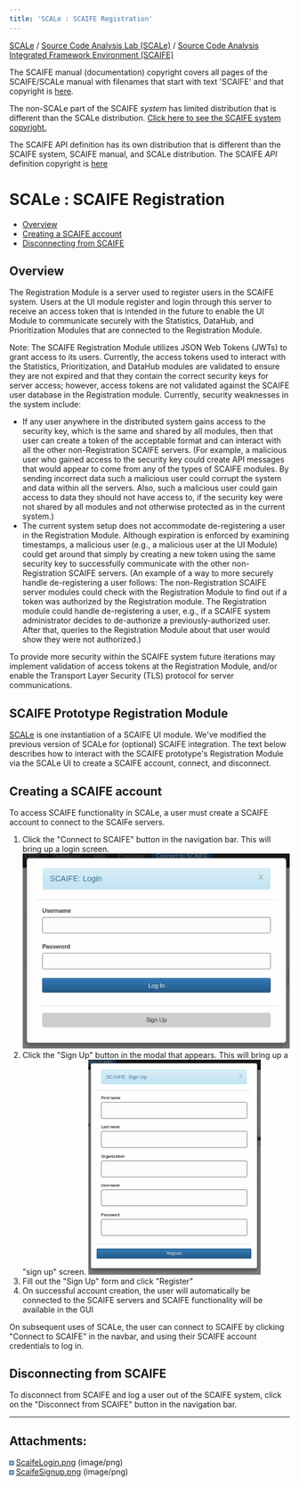 ```yaml
---
title: 'SCALe : SCAIFE Registration'
---
```

[SCALe](index.md) / [Source Code Analysis Lab (SCALe)](Welcome.md) / [Source Code Analysis Integrated Framework Environment (SCAIFE)](SCAIFE-Welcome.md)
<!-- <legal> -->
<!-- Copyright 2021 Carnegie Mellon University. -->
<!--  -->
<!-- This material is based upon work funded and supported by the -->
<!-- Department of Defense under Contract No. FA8702-15-D-0002 with -->
<!-- Carnegie Mellon University for the operation of the Software -->
<!-- Engineering Institute, a federally funded research and development -->
<!-- center. -->
<!--  -->
<!-- The view, opinions, and/or findings contained in this material are -->
<!-- those of the author(s) and should not be construed as an official -->
<!-- Government position, policy, or decision, unless designated by other -->
<!-- documentation. -->
<!--  -->
<!-- References herein to any specific commercial product, process, or -->
<!-- service by trade name, trade mark, manufacturer, or otherwise, does -->
<!-- not necessarily constitute or imply its endorsement, recommendation, -->
<!-- or favoring by Carnegie Mellon University or its Software Engineering -->
<!-- Institute. -->
<!--  -->
<!-- NO WARRANTY. THIS CARNEGIE MELLON UNIVERSITY AND SOFTWARE ENGINEERING -->
<!-- INSTITUTE MATERIAL IS FURNISHED ON AN 'AS-IS' BASIS. CARNEGIE MELLON -->
<!-- UNIVERSITY MAKES NO WARRANTIES OF ANY KIND, EITHER EXPRESSED OR -->
<!-- IMPLIED, AS TO ANY MATTER INCLUDING, BUT NOT LIMITED TO, WARRANTY OF -->
<!-- FITNESS FOR PURPOSE OR MERCHANTABILITY, EXCLUSIVITY, OR RESULTS -->
<!-- OBTAINED FROM USE OF THE MATERIAL. CARNEGIE MELLON UNIVERSITY DOES NOT -->
<!-- MAKE ANY WARRANTY OF ANY KIND WITH RESPECT TO FREEDOM FROM PATENT, -->
<!-- TRADEMARK, OR COPYRIGHT INFRINGEMENT. -->
<!--  -->
<!-- [DISTRIBUTION STATEMENT A] This material has been approved for public -->
<!-- release and unlimited distribution.  Please see Copyright notice for -->
<!-- non-US Government use and distribution. -->
<!--  -->
<!-- This work is licensed under a Creative Commons Attribution-ShareAlike -->
<!-- 4.0 International License. -->
<!--  -->
<!-- Carnegie Mellon® and CERT® are registered in the U.S. Patent and -->
<!-- Trademark Office by Carnegie Mellon University. -->
<!--   -->
<!-- DM20-0043 -->
<!-- </legal> -->

The SCAIFE manual (documentation) copyright covers all pages of the SCAIFE/SCALe manual with filenames that start with text 'SCAIFE' and that copyright is [here](SCAIFE-MANUAL-copyright.md).

The non-SCALe part of the SCAIFE _system_ has limited distribution that is different than the SCALe distribution. [Click here to see the SCAIFE system copyright.](SCAIFE-SYSTEM-copyright.md)

The SCAIFE API definition has its own distribution that is different than the SCAIFE system, SCAIFE manual, and SCALe distribution. The SCAIFE _API_ definition copyright is [here](SCAIFE-API-copyright.md)

SCALe : SCAIFE Registration
===========================

-   [Overview](#overview)
-   [Creating a SCAIFE account](#creating-a-scaife-account)
-   [Disconnecting from SCAIFE](#disconnecting-from-scaife)

Overview
--------
The Registration Module is a server used to register users in the SCAIFE system.
Users at the UI module register and login through this server to receive an access token that is
intended in the future to enable the UI Module to communicate securely with the Statistics, DataHub, and
Prioritization Modules that are connected to the Registration Module.

Note: The SCAIFE Registration Module utilizes JSON Web Tokens (JWTs) to grant access to its users. Currently, the access tokens
used to interact with the Statistics, Prioritization, and DataHub modules are validated to ensure they are not expired
and that they contain the correct security keys for server access; however, access tokens are not validated against
the SCAIFE user database in the Registration module. Currently, security weaknesses in the system include:

- If any user anywhere in the distributed system gains access to the security key, which is the same and shared by all modules,
then that user can create a token of the acceptable format and can interact with all the other non-Registration SCAIFE servers. (For example, a malicious user who gained access to the security key could create API messages that would appear to come from any of the types of SCAIFE modules. By sending incorrect data such a malicious user could corrupt the system and data within all the servers. Also, such a malicious user could gain access to data they should not have access to, if the security key were not shared by all modules and not otherwise protected as in the current system.)
- The current system setup does not accommodate de-registering a user in the Registration Module. Although expiration is enforced by examining timestamps,
a malicious user (e.g., a malicious user at the UI Module) could get around that simply by creating a new token using the same security key to successfully communicate with the other non-Registration SCAIFE servers. (An example of a way to more securely handle de-registering a user follows: The non-Registration SCAIFE server modules could check with the Registration Module to find out if a token was authorized by the Registration module. The Registration module could handle de-registering a user, e.g., if a SCAIFE system administrator decides to de-authorize a previously-authorized user. After that, queries to the Registration Module about that user would show they were not authorized.)

To provide more security within the SCAIFE system future iterations may implement validation of access tokens at the Registration Module,
and/or enable the Transport Layer Security (TLS) protocol for server communications.


SCAIFE Prototype Registration Module
------------------------------------
[SCALe](Welcome.md) is one instantiation of a SCAIFE UI module. We've modified the previous version of SCALe for (optional) SCAIFE integration.
The text below describes how to interact with the SCAIFE prototype's Registration Module via the SCALe UI to create a SCAIFE account, connect, and disconnect.

Creating a SCAIFE account
-------------------------
To access SCAIFE functionality in SCALe, a user must create a SCAIFE account to connect to the SCAIFe servers.

1. Click the "Connect to SCAIFE" button in the navigation bar. This will bring up a login screen.
![](attachments/ScaifeLogin.png)
2. Click the "Sign Up" button in the modal that appears. This will bring up a "sign up" screen.
![](attachments/ScaifeSignup.png)
3. Fill out the "Sign Up" form and click "Register"
4. On successful account creation, the user will automatically be connected to the SCAIFE servers
and SCAIFE functionality will be available in the GUI

On subsequent uses of SCALe, the user can connect to SCAIFE by clicking "Connect to SCAIFE" in the navbar,
and using their SCAIFE account credentials to log in.


Disconnecting from SCAIFE
-------------------------
To disconnect from SCAIFE and log a user out of the SCAIFE system, click on the "Disconnect from SCAIFE" button in the navigation bar.

------------------------------------------------------------------------

Attachments:
------------

![](images/icons/bullet_blue.gif)
[ScaifeLogin.png](attachments/ScaifeLogin.png) (image/png)\
![](images/icons/bullet_blue.gif)
[ScaifeSignup.png](attachments/ScaifeSignup.png) (image/png)
